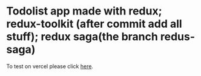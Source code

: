 # Todolist app made with redux; redux-toolkit (after commit add all stuff); redux saga(the branch redus-saga)

To test on vercel please click [here](https://todo-taskslist.vercel.app/#/).
